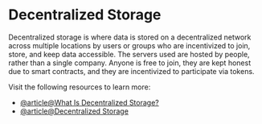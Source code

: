 # Decentralized Storage

Decentralized storage is where data is stored on a decentralized network across multiple locations by users or groups who are incentivized to join, store, and keep data accessible. The servers used are hosted by people, rather than a single company. Anyone is free to join, they are kept honest due to smart contracts, and they are incentivized to participate via tokens.

Visit the following resources to learn more:

- [@article@What Is Decentralized Storage?](https://medium.com/@ppio/what-is-decentralized-storage-9c4b761942e2)
- [@article@Decentralized Storage](https://ethereum.org/en/developers/docs/storage/)
